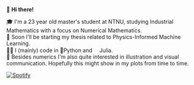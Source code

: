 👋 **Hi there!**

🎓 I'm a 23 year old master's student at NTNU, studying Industrial Mathematics with a focus on Numerical Mathematics.  
📜 Soon I'll be starting my thesis related to Physics-Informed Machine Learning.  
🧑‍💻 I (mainly) code in 🐍Python and <img src="https://raw.githubusercontent.com/JuliaLang/julia/master/doc/src/assets/julia.ico" width="15">Julia.  
🎨 Besides numerics I'm also quite interested in illustration and visual communication. Hopefully this might show in my plots from time to time.  

[![Spotify](https://eirikfagerbakke.vercel.app/api/spotify)](https://open.spotify.com/user/j12rhvahxyv0t364iboubyxht)
